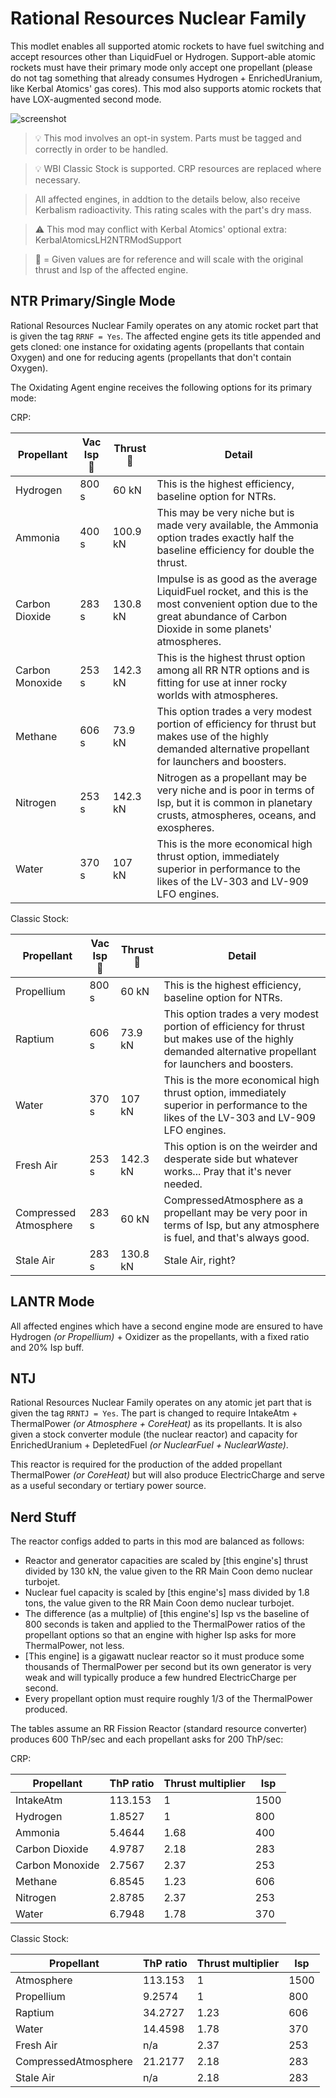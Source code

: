 # Rational Resources Nuclear Family
This modlet enables all supported atomic rockets to have fuel switching and accept resources other than LiquidFuel or Hydrogen. Support-able atomic rockets must have their primary mode only accept one propellant (please do not tag something that already consumes Hydrogen + EnrichedUranium, like Kerbal Atomics' gas cores). This mod also supports atomic rockets that have LOX-augmented second mode.

![screenshot](https://i.imgur.com/8gNXvRi.png)

> :bulb: This mod involves an opt-in system. Parts must be tagged and correctly in order to be handled.

> :bulb: WBI Classic Stock is supported. CRP resources are replaced where necessary.

> All affected engines, in addtion to the details below, also receive Kerbalism radioactivity. This rating scales with the part's dry mass.

> :warning: This mod may conflict with Kerbal Atomics' optional extra: KerbalAtomicsLH2NTRModSupport

> :small_orange_diamond: = Given values are for reference and will scale with the original thrust and Isp of the affected engine.

## NTR Primary/Single Mode
Rational Resources Nuclear Family operates on any atomic rocket part that is given the tag `RRNF = Yes`. The affected engine gets its title appended and gets cloned: one instance for oxidating agents (propellants that contain Oxygen) and one for reducing agents (propellants that don't contain Oxygen).


The Oxidating Agent engine receives the following options for its primary mode: 

CRP:

| Propellant | Vac Isp :small_orange_diamond: | Thrust :small_orange_diamond: | Detail |
| -- | -- | -- | -- |
| Hydrogen | 800 s | 60 kN | This is the highest efficiency, baseline option for NTRs. |
| Ammonia | 400 s | 100.9 kN | This may be very niche but is made very available, the Ammonia option trades exactly half the baseline efficiency for double the thrust. |
| Carbon Dioxide | 283 s | 130.8 kN | Impulse is as good as the average LiquidFuel rocket, and this is the most convenient option due to the great abundance of Carbon Dioxide in some planets' atmospheres. |
| Carbon Monoxide | 253 s | 142.3 kN | This is the highest thrust option among all RR NTR options and is fitting for use at inner rocky worlds with atmospheres. |
| Methane | 606 s | 73.9 kN | This option trades a very modest portion of efficiency for thrust but makes use of the highly demanded alternative propellant for launchers and boosters. |
| Nitrogen | 253 s | 142.3 kN | Nitrogen as a propellant may be very niche and is poor in terms of Isp, but it is common in planetary crusts, atmospheres, oceans, and exospheres. |
| Water | 370 s | 107 kN | This is the more economical high thrust option, immediately superior in performance to the likes of the LV-303 and LV-909 LFO engines. |

Classic Stock:

| Propellant | Vac Isp :small_orange_diamond: | Thrust :small_orange_diamond: | Detail |
| -- | -- | -- | -- |
| Propellium | 800 s | 60 kN | This is the highest efficiency, baseline option for NTRs. |
| Raptium | 606 s | 73.9 kN | This option trades a very modest portion of efficiency for thrust but makes use of the highly demanded alternative propellant for launchers and boosters. |
| Water | 370 s | 107 kN | This is the more economical high thrust option, immediately superior in performance to the likes of the LV-303 and LV-909 LFO engines. |
| Fresh Air | 253 s | 142.3 kN | This option is on the weirder and desperate side but whatever works... Pray that it's never needed. |
| Compressed Atmosphere | 283 s | 60 kN | CompressedAtmosphere as a propellant may be very poor in terms of Isp, but any atmosphere is fuel, and that's always good. |
| Stale Air | 283 s | 130.8 kN | Stale Air, right? |




## LANTR Mode
All affected engines which have a second engine mode are ensured to have Hydrogen *(or Propellium)* + Oxidizer as the propellants, with a fixed ratio and 20% Isp buff.


## NTJ
Rational Resources Nuclear Family operates on any atomic jet part that is given the tag `RRNTJ = Yes`. The part is changed to require IntakeAtm + ThermalPower *(or Atmosphere + CoreHeat)* as its propellants. It is also given a stock converter module (the nuclear reactor) and capacity for EnrichedUranium + DepletedFuel *(or NuclearFuel + NuclearWaste)*.

This reactor is required for the production of the added propellant ThermalPower *(or CoreHeat)* but will also produce ElectricCharge and serve as a useful secondary or tertiary power source.



## Nerd Stuff

The reactor configs added to parts in this mod are balanced as follows:
- Reactor and generator capacities are scaled by [this engine's] thrust divided by 130 kN, the value given to the RR Main Coon demo nuclear turbojet.
- Nuclear fuel capacity is scaled by [this engine's] mass divided by 1.8 tons, the value given to the RR Main Coon demo nuclear turbojet.
- The difference (as a multplie) of [this engine's] Isp vs the baseline of 800 seconds is taken and applied to the ThermalPower ratios of the propellant options so that an engine with higher Isp asks for more ThermalPower, not less.
- [This engine] is a gigawatt nuclear reactor so it must produce some thousands of ThermalPower per second but its own generator is very weak and will typically produce a few hundred ElectricCharge per second.
- Every propellant option must require roughly 1/3 of the ThermalPower produced.


The tables assume an RR Fission Reactor (standard resource converter) produces 600 ThP/sec and each propellant asks for 200 ThP/sec:

CRP:

| Propellant | ThP ratio | Thrust multiplier | Isp |
| -- | -- | -- | -- |
| IntakeAtm | 113.153 | 1 | 1500 |
| Hydrogen | 1.8527 | 1 | 800 |
| Ammonia | 5.4644 | 1.68 | 400 |
| Carbon Dioxide | 4.9787 | 2.18 | 283 |
| Carbon Monoxide | 2.7567 | 2.37 | 253 |
| Methane | 6.8545 | 1.23 | 606 |
| Nitrogen | 2.8785 | 2.37 | 253 |
| Water | 6.7948 | 1.78 | 370 |

Classic Stock:

| Propellant | ThP ratio | Thrust multiplier | Isp |
| -- | -- | -- | -- |
| Atmosphere | 113.153 | 1 | 1500 |
| Propellium | 9.2574 | 1 | 800 |
| Raptium | 34.2727 | 1.23 | 606 |
| Water | 14.4598 | 1.78 | 370 |
| Fresh Air | n/a | 2.37 | 253 |
| CompressedAtmosphere | 21.2177 | 2.18 | 283 |
| Stale Air | n/a | 2.18 | 283 |
